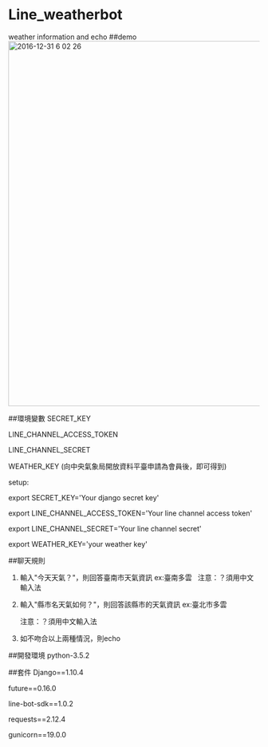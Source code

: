 # Line_weatherbot
weather information and echo
##demo
<img width="732" alt="2016-12-31 6 02 26" src="https://cloud.githubusercontent.com/assets/6111736/21576993/3d5def84-cf84-11e6-8e2a-a8bbe35dad7a.png">

##環境變數
SECRET_KEY

LINE_CHANNEL_ACCESS_TOKEN

LINE_CHANNEL_SECRET

WEATHER_KEY (向中央氣象局開放資料平臺申請為會員後，即可得到)

setup:

export SECRET_KEY='Your django secret key'

export LINE_CHANNEL_ACCESS_TOKEN='Your line channel access token'

export LINE_CHANNEL_SECRET='Your line channel secret'

export WEATHER_KEY='your weather key'

##聊天規則

1. 輸入"今天天氣？"，則回答臺南市天氣資訊 ex:臺南多雲
   
   注意：？須用中文輸入法
2. 輸入"縣市名天氣如何？"，則回答該縣市的天氣資訊  ex:臺北市多雲
   
   注意：？須用中文輸入法
3. 如不吻合以上兩種情況，則echo

##開發環境
python-3.5.2

##套件
Django==1.10.4

future==0.16.0

line-bot-sdk==1.0.2

requests==2.12.4

gunicorn==19.0.0
